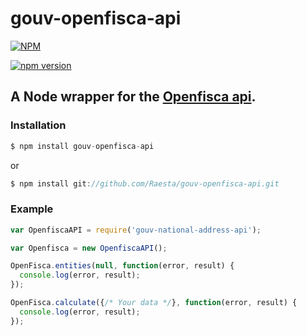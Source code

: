 gouv-openfisca-api
======

[![NPM](https://nodei.co/npm/gouv-openfisca-api.png?downloads=true&downloadRank=true&stars=true)](https://nodei.co/npm/gouv-openfisca-api/)

[![npm version](https://badge.fury.io/js/gouv-openfisca-api.svg)](https://badge.fury.io/js/gouv-openfisca-api)

A Node wrapper for the [Openfisca api](https://api.gouv.fr/api/openfisca.html).
---

### Installation
```javascript
$ npm install gouv-openfisca-api
```
or
```javascript
$ npm install git://github.com/Raesta/gouv-openfisca-api.git
```

### Example
```javascript
var OpenfiscaAPI = require('gouv-national-address-api');

var Openfisca = new OpenfiscaAPI();

OpenFisca.entities(null, function(error, result) {
  console.log(error, result);
});

OpenFisca.calculate({/* Your data */}, function(error, result) {
  console.log(error, result);
});
```

